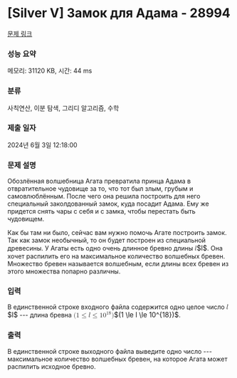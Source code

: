 # [Silver V] Замок для Адама - 28994 

[문제 링크](https://www.acmicpc.net/problem/28994) 

### 성능 요약

메모리: 31120 KB, 시간: 44 ms

### 분류

사칙연산, 이분 탐색, 그리디 알고리즘, 수학

### 제출 일자

2024년 6월 3일 12:18:00

### 문제 설명

<p>Обозлённая волшебница Агата превратила принца Адама в отвратительное чудовище за то, что тот был злым, грубым и самовлюблённым. После чего она решила построить для него специальный заколдованный замок, куда посадит Адама. Ему же придется снять чары с себя и с замка, чтобы перестать быть чудовищем.</p>

<p>Как бы там ни было, сейчас вам нужно помочь Агате построить замок. Так как замок необычный, то он будет построен из специальной древесины. У Агаты есть одно очень длинное бревно длины <mjx-container class="MathJax" jax="CHTML" style="font-size: 109%; position: relative;"><mjx-math class="MJX-TEX" aria-hidden="true"><mjx-mi class="mjx-i"><mjx-c class="mjx-c1D459 TEX-I"></mjx-c></mjx-mi></mjx-math><mjx-assistive-mml unselectable="on" display="inline"><math xmlns="http://www.w3.org/1998/Math/MathML"><mi>l</mi></math></mjx-assistive-mml><span aria-hidden="true" class="no-mathjax mjx-copytext">$l$</span></mjx-container>. Она хочет распилить его на максимальное количество волшебных бревен. Множество бревен называется волшебным, если длины всех бревен из этого множества попарно различны. </p>

### 입력 

 <p>В единственной строке входного файла содержится одно целое число <mjx-container class="MathJax" jax="CHTML" style="font-size: 109%; position: relative;"><mjx-math class="MJX-TEX" aria-hidden="true"><mjx-mi class="mjx-i"><mjx-c class="mjx-c1D459 TEX-I"></mjx-c></mjx-mi></mjx-math><mjx-assistive-mml unselectable="on" display="inline"><math xmlns="http://www.w3.org/1998/Math/MathML"><mi>l</mi></math></mjx-assistive-mml><span aria-hidden="true" class="no-mathjax mjx-copytext">$l$</span></mjx-container> --- длина бревна <mjx-container class="MathJax" jax="CHTML" style="font-size: 109%; position: relative;"><mjx-math class="MJX-TEX" aria-hidden="true"><mjx-mo class="mjx-n"><mjx-c class="mjx-c28"></mjx-c></mjx-mo><mjx-mn class="mjx-n"><mjx-c class="mjx-c31"></mjx-c></mjx-mn><mjx-mo class="mjx-n" space="4"><mjx-c class="mjx-c2264"></mjx-c></mjx-mo><mjx-mi class="mjx-i" space="4"><mjx-c class="mjx-c1D459 TEX-I"></mjx-c></mjx-mi><mjx-mo class="mjx-n" space="4"><mjx-c class="mjx-c2264"></mjx-c></mjx-mo><mjx-msup space="4"><mjx-mn class="mjx-n"><mjx-c class="mjx-c31"></mjx-c><mjx-c class="mjx-c30"></mjx-c></mjx-mn><mjx-script style="vertical-align: 0.393em;"><mjx-texatom size="s" texclass="ORD"><mjx-mn class="mjx-n"><mjx-c class="mjx-c31"></mjx-c><mjx-c class="mjx-c38"></mjx-c></mjx-mn></mjx-texatom></mjx-script></mjx-msup><mjx-mo class="mjx-n"><mjx-c class="mjx-c29"></mjx-c></mjx-mo></mjx-math><mjx-assistive-mml unselectable="on" display="inline"><math xmlns="http://www.w3.org/1998/Math/MathML"><mo stretchy="false">(</mo><mn>1</mn><mo>≤</mo><mi>l</mi><mo>≤</mo><msup><mn>10</mn><mrow data-mjx-texclass="ORD"><mn>18</mn></mrow></msup><mo stretchy="false">)</mo></math></mjx-assistive-mml><span aria-hidden="true" class="no-mathjax mjx-copytext">$(1 \le l \le 10^{18})$</span></mjx-container>. </p>

### 출력 

 <p>В единственной строке выходного файла выведите одно число --- максимальное количество волшебных бревен, на которое Агата может распилить исходное бревно.</p>

